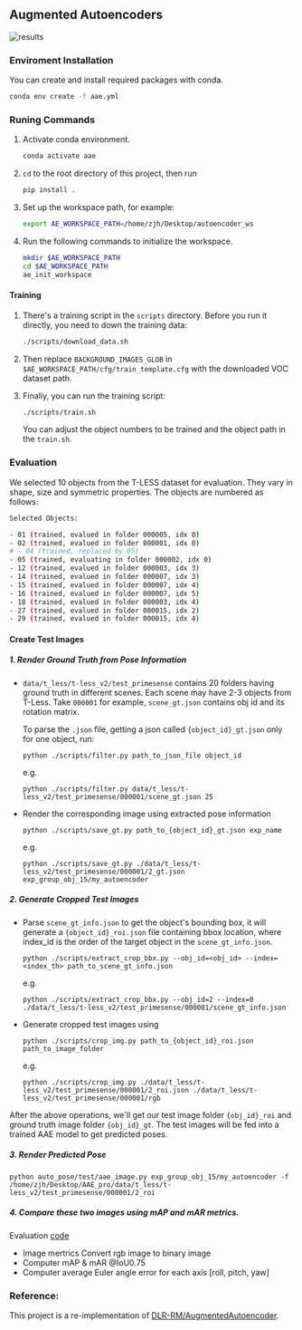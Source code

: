 ## Augmented Autoencoders  

![results](./visual/aae_res/combined_image_vertical.png)

### Enviroment Installation
You can create and install required packages with conda.

```bash
conda env create -f aae.yml
```

### Runing Commands

1. Activate conda environment.
   ```bash
   conda activate aae
   ```
2. `cd` to the root directory of this project, then run
   ```bash
   pip install .
   ```
3. Set up the workspace path, for example:
   ```bash
   export AE_WORKSPACE_PATH=/home/zjh/Desktop/autoencoder_ws  
   ```
4. Run the following commands to initialize the workspace.
   ```bash
   mkdir $AE_WORKSPACE_PATH
   cd $AE_WORKSPACE_PATH
   ae_init_workspace
   ```

#### Training
1. There's a training script in the `scripts` directory. Before you run it directly, you need to down the training data:
   ```bash
   ./scripts/download_data.sh
   ```

2. Then replace `BACKGROUND_IMAGES_GLOB` in `$AE_WORKSPACE_PATH/cfg/train_template.cfg` with the downloaded VOC dataset path.

3. Finally, you can run the training script:

    ```bash
    ./scripts/train.sh
    ```
    You can adjust the object numbers to be trained and the object path in the `train.sh`.

### Evaluation
We selected 10 objects from the T-LESS dataset for evaluation. They vary in shape, size and symmetric properties. The objects are numbered as follows:

```bash
Selected Objects:

- 01 (trained, evalued in folder 000005, idx 0)
- 02 (trained, evalued in folder 000001, idx 0)
# - 04 (trained, replaced by 05)
- 05 (trained, evaluating in folder 000002, idx 0)
- 12 (trained, evalued in folder 000003, idx 3)
- 14 (trained, evalued in folder 000007, idx 3)
- 15 (trained, evalued in folder 000007, idx 4)
- 16 (trained, evalued in folder 000007, idx 5)
- 18 (trained, evalued in folder 000003, idx 4)
- 27 (trained, evalued in folder 000015, idx 2)
- 29 (trained, evalued in folder 000015, idx 4)
```

#### Create Test Images
##### 1. Render Ground Truth from Pose Information
- `data/t_less/t-less_v2/test_primesense` contains 20 folders having ground truth in different scenes. Each scene may have 2-3 objects from T-Less. Take `000001` for example,  `scene_gt.json` contains obj id and its rotation matrix.
   
  To parse the `.json` file, getting a json called `{object_id}_gt.json` only for one object, run: 

  ```shell
  python ./scripts/filter.py path_to_json_file object_id
  ```
  e.g.
  ```shell 
  python ./scripts/filter.py data/t_less/t-less_v2/test_primesense/000001/scene_gt.json 25
  ```

- Render the corresponding image using extracted pose information

  ```shell
  python ./scripts/save_gt.py path_to_{object_id}_gt.json exp_name
  ```
  e.g.
  ```shell
  python ./scripts/save_gt.py ./data/t_less/t-less_v2/test_primesense/000001/2_gt.json exp_group_obj_15/my_autoencoder
  ```

##### 2. Generate Cropped Test Images
-  Parse `scene_gt_info.json` to get the object's bounding box, it will generate a `{object_id}_roi.json` file containing bbox location, where index_id is the order of the target object in the `scene_gt_info.json`.
   
   ```shell
   python ./scripts/extract_crop_bbx.py --obj_id=<obj_id> --index=<index_th> path_to_scene_gt_info.json
   ```
   e.g.
   ```shell
   python ./scripts/extract_crop_bbx.py --obj_id=2 --index=0 ./data/t_less/t-less_v2/test_primesense/000001/scene_gt_info.json
   ```
- Generate cropped test images using
  ```shell
  python ./scripts/crop_img.py path_to_{object_id}_roi.json path_to_image_folder
  ```
  e.g.
  ```shell
  python ./scripts/crop_img.py ./data/t_less/t-less_v2/test_primesense/000001/2_roi.json ./data/t_less/t-less_v2/test_primesense/000001/rgb
  ```
After the above operations, we'll get our test image folder `{obj_id}_roi` and ground truth image folder `{obj_id}_gt`. The test images will be fed into a trained AAE model to get predicted poses.

##### 3. Render Predicted Pose
   ```shell
   python auto_pose/test/aae_image.py exp_group_obj_15/my_autoencoder -f /home/zjh/Desktop/AAE_pro/data/t_less/t-less_v2/test_primesense/000001/2_roi   
   ```

##### 4. Compare these two images using mAP and mAR metrics.
Evaluation [code](./evaluate.ipynb)
- Image mertrics
  Convert rgb image to binary image
- Computer mAP & mAR @IoU0.75
- Computer average Euler angle error for each axis [roll, pitch, yaw]



### Reference: 
This project is a re-implementation of [DLR-RM/AugmentedAutoencoder](https://github.com/DLR-RM/AugmentedAutoencoder).